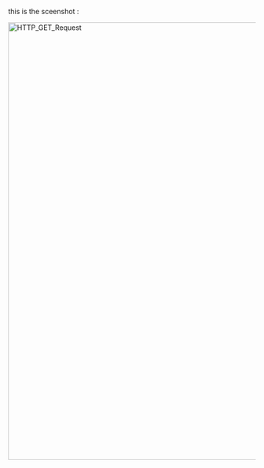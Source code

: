 this is the sceenshot : 

<img width="1839" height="890" alt="HTTP_GET_Request" src="https://github.com/user-attachments/assets/f94e136e-d2b3-4d89-a064-08c390a3cea8" />
